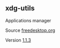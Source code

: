 ## xdg-utils

Applications manager

Source [freedesktop.org](https://cgit.freedesktop.org/xdg/xdg-utils/)

Version [1.1.3](https://cgit.freedesktop.org/xdg/xdg-utils/tag/?id=v1.1.3)
